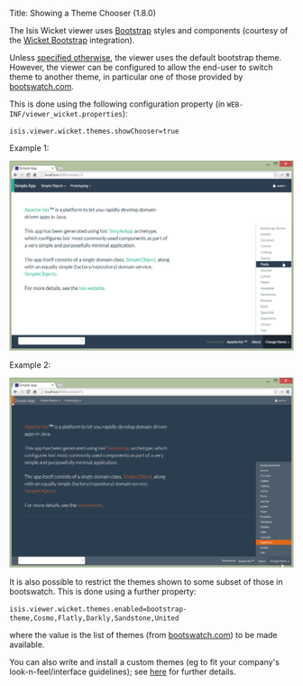 Title: Showing a Theme Chooser (1.8.0)

The Isis Wicket viewer uses [Bootstrap](http://getbootstrap.com/) styles and components (courtesy of the 
[Wicket Bootstrap](https://github.com/l0rdn1kk0n/wicket-bootstrap) integration).

Unless [specified otherwise](specifying-a-default-theme.html), the viewer uses the default bootstrap theme.  However, 
the viewer can be configured to allow the end-user to switch theme to another theme, in particular one of those 
provided by [bootswatch.com](http://bootswatch.com).

This is done using the following configuration property (in `WEB-INF/viewer_wicket.properties`):

    isis.viewer.wicket.themes.showChooser=true


Example 1:

<a href="images/theme-chooser/example-1.png"><img width="720px" src="images/theme-chooser/example-1.png"/></a>

Example 2:

<a href="images/theme-chooser/example-2.png"><img width="720px" src="images/theme-chooser/example-2.png"/></a>

    
It is also possible to restrict the themes shown to some subset of those in bootswatch.  This is done using a further
property:

    isis.viewer.wicket.themes.enabled=bootstrap-theme,Cosmo,Flatly,Darkly,Sandstone,United

where the value is the list of themes (from [bootswatch.com](http://bootswatch.com)) to be made available.


You can also write and install a custom themes (eg to fit your company's look-n-feel/interface guidelines); see
[here](writing-a-custom-theme.html) for further details.
